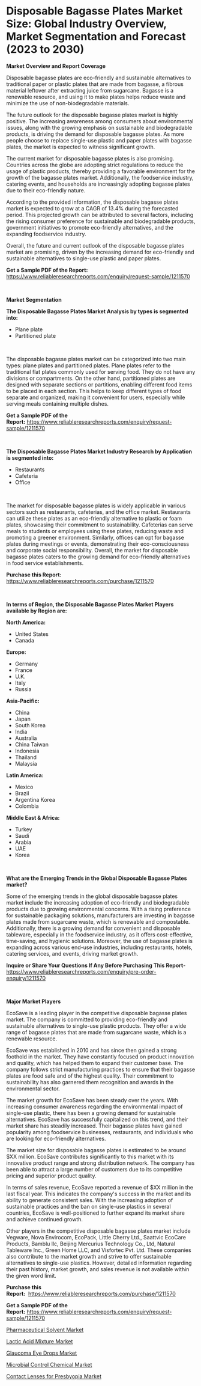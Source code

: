 <p><h1>Disposable Bagasse Plates Market Size: Global Industry Overview, Market Segmentation and Forecast (2023 to 2030)</h1></p><p><strong>Market Overview and Report Coverage</strong></p>
<p><p>Disposable bagasse plates are eco-friendly and sustainable alternatives to traditional paper or plastic plates that are made from bagasse, a fibrous material leftover after extracting juice from sugarcane. Bagasse is a renewable resource, and using it to make plates helps reduce waste and minimize the use of non-biodegradable materials.</p><p>The future outlook for the disposable bagasse plates market is highly positive. The increasing awareness among consumers about environmental issues, along with the growing emphasis on sustainable and biodegradable products, is driving the demand for disposable bagasse plates. As more people choose to replace single-use plastic and paper plates with bagasse plates, the market is expected to witness significant growth.</p><p>The current market for disposable bagasse plates is also promising. Countries across the globe are adopting strict regulations to reduce the usage of plastic products, thereby providing a favorable environment for the growth of the bagasse plates market. Additionally, the foodservice industry, catering events, and households are increasingly adopting bagasse plates due to their eco-friendly nature.</p><p>According to the provided information, the disposable bagasse plates market is expected to grow at a CAGR of 13.4% during the forecasted period. This projected growth can be attributed to several factors, including the rising consumer preference for sustainable and biodegradable products, government initiatives to promote eco-friendly alternatives, and the expanding foodservice industry.</p><p>Overall, the future and current outlook of the disposable bagasse plates market are promising, driven by the increasing demand for eco-friendly and sustainable alternatives to single-use plastic and paper plates.</p></p>
<p><strong>Get a Sample PDF of the Report:</strong> <a href="https://www.reliableresearchreports.com/enquiry/request-sample/1211570">https://www.reliableresearchreports.com/enquiry/request-sample/1211570</a></p>
<p>&nbsp;</p>
<p><strong>Market Segmentation</strong></p>
<p><strong>The Disposable Bagasse Plates Market Analysis by types is segmented into:</strong></p>
<p><ul><li>Plane plate</li><li>Partitioned plate</li></ul></p>
<p>&nbsp;</p>
<p><p>The disposable bagasse plates market can be categorized into two main types: plane plates and partitioned plates. Plane plates refer to the traditional flat plates commonly used for serving food. They do not have any divisions or compartments. On the other hand, partitioned plates are designed with separate sections or partitions, enabling different food items to be placed in each section. This helps to keep different types of food separate and organized, making it convenient for users, especially while serving meals containing multiple dishes.</p></p>
<p><strong>Get a Sample PDF of the Report:</strong>&nbsp;<a href="https://www.reliableresearchreports.com/enquiry/request-sample/1211570">https://www.reliableresearchreports.com/enquiry/request-sample/1211570</a></p>
<p>&nbsp;</p>
<p><strong>The Disposable Bagasse Plates Market Industry Research by Application is segmented into:</strong></p>
<p><ul><li>Restaurants</li><li>Cafeteria</li><li>Office</li></ul></p>
<p>&nbsp;</p>
<p><p>The market for disposable bagasse plates is widely applicable in various sectors such as restaurants, cafeterias, and the office market. Restaurants can utilize these plates as an eco-friendly alternative to plastic or foam plates, showcasing their commitment to sustainability. Cafeterias can serve meals to students or employees using these plates, reducing waste and promoting a greener environment. Similarly, offices can opt for bagasse plates during meetings or events, demonstrating their eco-consciousness and corporate social responsibility. Overall, the market for disposable bagasse plates caters to the growing demand for eco-friendly alternatives in food service establishments.</p></p>
<p><strong>Purchase this Report:</strong>&nbsp; <a href="https://www.reliableresearchreports.com/purchase/1211570">https://www.reliableresearchreports.com/purchase/1211570</a></p>
<p>&nbsp;</p>
<p><strong>In terms of Region, the Disposable Bagasse Plates Market Players available by Region are:</strong></p>
<p>
    <p> <strong> North America: </strong>
        <ul>
            <li>United States</li>
            <li>Canada</li>
        </ul>
        </p> 
    <p> <strong> Europe: </strong>
        <ul>
            <li>Germany</li>
            <li>France</li>
            <li>U.K.</li>
            <li>Italy</li>
            <li>Russia</li>
        </ul>
        </p> 
    <p> <strong> Asia-Pacific: </strong>
        <ul>
            <li>China</li>
            <li>Japan</li>
            <li>South Korea</li>
            <li>India</li>
            <li>Australia</li>
            <li>China Taiwan</li>
            <li>Indonesia</li>
            <li>Thailand</li>
            <li>Malaysia</li>
        </ul>
        </p> 
    <p> <strong> Latin America: </strong>
        <ul>
            <li>Mexico</li>
            <li>Brazil</li>
            <li>Argentina Korea</li>
            <li>Colombia</li>
        </ul>
        </p> 
    <p> <strong> Middle East & Africa: </strong>
        <ul>
            <li>Turkey</li>
            <li>Saudi</li>
            <li>Arabia</li>
            <li>UAE</li>
            <li>Korea</li>
        </ul>
    </p>
    </p>
<p>&nbsp;</p>
<p><strong>What are the Emerging Trends in the Global Disposable Bagasse Plates market?</strong></p>
<p><p>Some of the emerging trends in the global disposable bagasse plates market include the increasing adoption of eco-friendly and biodegradable products due to growing environmental concerns. With a rising preference for sustainable packaging solutions, manufacturers are investing in bagasse plates made from sugarcane waste, which is renewable and compostable. Additionally, there is a growing demand for convenient and disposable tableware, especially in the foodservice industry, as it offers cost-effective, time-saving, and hygienic solutions. Moreover, the use of bagasse plates is expanding across various end-use industries, including restaurants, hotels, catering services, and events, driving market growth.</p></p>
<p><strong>Inquire or Share Your Questions If Any Before Purchasing This Report</strong>- <a href="https://www.reliableresearchreports.com/enquiry/pre-order-enquiry/1211570">https://www.reliableresearchreports.com/enquiry/pre-order-enquiry/1211570</a></p>
<p>&nbsp;</p>
<p><strong>Major Market Players</strong></p>
<p><p>EcoSave is a leading player in the competitive disposable bagasse plates market. The company is committed to providing eco-friendly and sustainable alternatives to single-use plastic products. They offer a wide range of bagasse plates that are made from sugarcane waste, which is a renewable resource.</p><p>EcoSave was established in 2010 and has since then gained a strong foothold in the market. They have constantly focused on product innovation and quality, which has helped them to expand their customer base. The company follows strict manufacturing practices to ensure that their bagasse plates are food safe and of the highest quality. Their commitment to sustainability has also garnered them recognition and awards in the environmental sector.</p><p>The market growth for EcoSave has been steady over the years. With increasing consumer awareness regarding the environmental impact of single-use plastic, there has been a growing demand for sustainable alternatives. EcoSave has successfully capitalized on this trend, and their market share has steadily increased. Their bagasse plates have gained popularity among foodservice businesses, restaurants, and individuals who are looking for eco-friendly alternatives.</p><p>The market size for disposable bagasse plates is estimated to be around $XX million. EcoSave contributes significantly to this market with its innovative product range and strong distribution network. The company has been able to attract a large number of customers due to its competitive pricing and superior product quality.</p><p>In terms of sales revenue, EcoSave reported a revenue of $XX million in the last fiscal year. This indicates the company's success in the market and its ability to generate consistent sales. With the increasing adoption of sustainable practices and the ban on single-use plastics in several countries, EcoSave is well-positioned to further expand its market share and achieve continued growth.</p><p>Other players in the competitive disposable bagasse plates market include Vegware, Nova Envirocom, EcoPack, Little Cherry Ltd., Saattvic EcoCare Products, Bamblu llc, Beijing Mercurius Technology Co., Ltd, Natural Tableware Inc., Green Home LLC, and Visfortec Pvt. Ltd. These companies also contribute to the market growth and strive to offer sustainable alternatives to single-use plastics. However, detailed information regarding their past history, market growth, and sales revenue is not available within the given word limit.</p></p>
<p><strong>Purchase this Report:</strong>&nbsp;&nbsp;<a href="https://www.reliableresearchreports.com/purchase/1211570">https://www.reliableresearchreports.com/purchase/1211570</a></p>
<p></p>
<p><strong>Get a Sample PDF of the Report:</strong>&nbsp;<a href="https://www.reliableresearchreports.com/enquiry/request-sample/1211570">https://www.reliableresearchreports.com/enquiry/request-sample/1211570</a></p>
<p><p><a href="https://www.linkedin.com/pulse/pharmaceutical-solvent-market-size-2023-2030-global/">Pharmaceutical Solvent Market</a></p><p><a href="https://www.linkedin.com/pulse/lactic-acid-mixture-market-size-2023-2030-global-industrial/">Lactic Acid Mixture Market</a></p><p><a href="https://medium.com/@mahimohanrp23/glaucoma-eye-drops-market-insight-market-trends-growth-forecasted-from-2023-to-2030-5e02a47fd1a5">Glaucoma Eye Drops Market</a></p><p><a href="https://www.linkedin.com/pulse/microbial-control-chemical-market-challenges-opportunities/">Microbial Control Chemical Market</a></p><p><a href="https://medium.com/@austynlemke1988/contact-lenses-for-presbyopia-market-size-growth-forecast-2023-2030-3e1956c86343">Contact Lenses for Presbyopia Market</a></p></p>